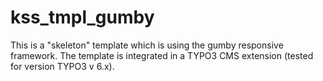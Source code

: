 kss_tmpl_gumby
==============

This is a "skeleton" template which is using the gumby responsive framework. The template is integrated in a TYPO3 CMS extension (tested for version TYPO3 v 6.x). 
